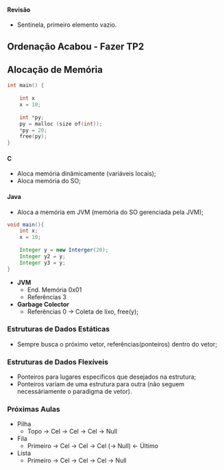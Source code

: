 #### Revisão
- Sentinela, primeiro elemento vazio.
## Ordenação Acabou - Fazer TP2
## Alocação de Memória
```c
int main() {
	
	int x
	x = 10;
	
	int *py;
	py = malloc (size of(int));
	*py = 20;
	free(py);
}
```
#### C
- Aloca memória dinâmicamente (variáveis locais);
- Aloca memória do SO;
#### Java
- Aloca a memória em JVM (memória do SO gerenciada pela JVM);
```java
void main(){
	int x;
	x = 10;
	
	Integer y = new Interger(20);
	Integer y2 = y;
	Integer y3 = y;
}
```
- **JVM**
	- End. Memória 0x01
	- Referências 3
- **Garbage Colector**
	- Referências 0 -> Coleta de lixo, free(y);

### Estruturas de Dados Estáticas
- Sempre busca o próximo vetor, referências(ponteiros) dentro do vetor;
### Estruturas de Dados Flexíveis
- Ponteiros para lugares específicos que desejados na estrutura;
- Ponteiros variam de uma estrutura para outra (não seguem necessáriamente o paradigma de vetor).

### Próximas Aulas
- Pilha
	- Topo -> Cel -> Cel -> Cel -> Null
- Fila
	- Primeiro -> Cel -> Cel -> Cel (-> Null) <- Último
- Lista
	- Primeiro -> Cel -> Cel -> Cel -> Null
